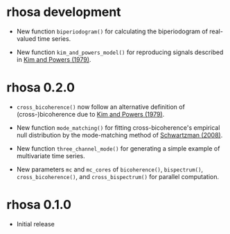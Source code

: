 # rhosa development

* New function `biperiodogram()` for calculating the biperiodogram of real-valued time series.

* New function `kim_and_powers_model()` for reproducing signals described in [Kim and Powers (1979)](https://doi.org/10.1109/TPS.1979.4317207).

# rhosa 0.2.0

* `cross_bicoherence()` now follow an alternative definition of (cross-)bicoherence due to [Kim and Powers (1979)](https://doi.org/10.1109/TPS.1979.4317207).

* New function `mode_matching()` for fitting cross-bicoherence's empirical null distribution by the mode-matching method of [Schwartzman (2008)](https://doi.org/10.1214/08-AOAS184).

* New function `three_channel_mode()` for generating a simple example of multivariate time series.

* New parameters `mc` and `mc_cores` of `bicoherence()`, `bispectrum()`, `cross_bicoherence()`, and `cross_bispectrum()` for parallel computation.

# rhosa 0.1.0

* Initial release

